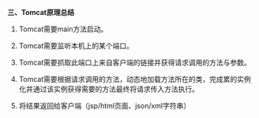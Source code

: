 **三、Tomcat原理总结**

1. Tomcat需要main方法启动。

2. Tomcat需要监听本机上的某个端口。

3. Tomcat需要抓取此端口上来自客户端的链接并获得请求调用的方法与参数。

4. Tomcat需要根据请求调用的方法，动态地加载方法所在的类，完成累的实例化并通过该实例获得需要的方法最终将请求传入方法执行。

5. 将结果返回给客户端（jsp/html页面、json/xml字符串）

